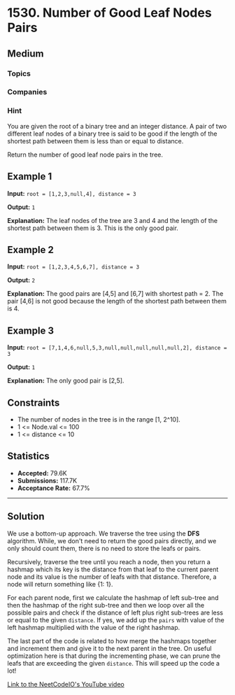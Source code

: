 # 1530. Number of Good Leaf Nodes Pairs

## Medium

### Topics

### Companies

### Hint

You are given the root of a binary tree and an integer distance. A pair of two different leaf nodes of a binary tree is said to be good if the length of the shortest path between them is less than or equal to distance.

Return the number of good leaf node pairs in the tree.

## Example 1

**Input:**
`root = [1,2,3,null,4], distance = 3`

**Output:**
`1`

**Explanation:** The leaf nodes of the tree are 3 and 4 and the length of the shortest path between them is 3. This is the only good pair.

## Example 2

**Input:**
`root = [1,2,3,4,5,6,7], distance = 3`

**Output:**
`2`

**Explanation:** The good pairs are [4,5] and [6,7] with shortest path = 2. The pair [4,6] is not good because the length of the shortest path between them is 4.

## Example 3

**Input:**
`root = [7,1,4,6,null,5,3,null,null,null,null,null,2], distance = 3`

**Output:**
`1`

**Explanation:** The only good pair is [2,5].

## Constraints

- The number of nodes in the tree is in the range [1, 2^10].
- 1 <= Node.val <= 100
- 1 <= distance <= 10

## Statistics

- **Accepted:** 79.6K
- **Submissions:** 117.7K
- **Acceptance Rate:** 67.7%

---

## Solution
We use a bottom-up approach. We traverse the tree using the **DFS** algorithm.
While, we don't need to return the good pairs directly, and we only should count them, there is no need to
store the leafs or pairs.

Recursively, traverse the tree until you reach a node, then you return a hashmap which its key is the distance
from that leaf to the current parent node and its value is the number of leafs with that distance.
Therefore, a node will return something like {1: 1}.

For each parent node, first we calculate the hashmap of left sub-tree and then the hashmap of the right sub-tree
and then we loop over all the possible pairs and check if the distance of left plus right sub-trees are less or
equal to the given `distance`. If yes, we add up the `pairs` with value of the left hashmap multiplied with the value
of the right hashmap.

The last part of the code is related to how merge the hashmaps together and increment them and give it to the next
parent in the tree.
On useful optimization here is that during the incrementing phase, we can prune the leafs that are exceeding the given
`distance`. This will speed up the code a lot!

[Link to the NeetCodeIO's YouTube video](https://www.youtube.com/watch?v=f_epkBeS1LQ)